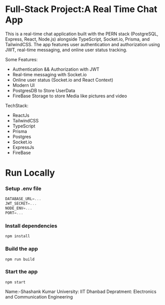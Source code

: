 # Full-Stack Project:A Real Time Chat App 

This is a real-time chat application built with the PERN stack (PostgreSQL, Express, React, Node.js) alongside TypeScript, Socket.io, Prisma, and TailwindCSS. The app features user authentication and authorization using JWT, real-time messaging, and online user status tracking.

Some Features:

-    Authentication && Authorization with JWT
-    Real-time messaging with Socket.io
-    Online user status (Socket.io and React Context)
-    Modern UI
-    PostgresDB to Store UserData
-    FireBase Storage to store Media like pictures and video

TechStack:

-  ReactJs
-  TailwindCSS
-  TypeScript
-  Prisma
-  Postgres
-  Socket.io
-  ExpressJs
-  FireBase




# Run Locally

### Setup .env file

```js
DATABASE_URL=...
JWT_SECRET=...
NODE_ENV=...
PORT=...
```

### Install dependencies

```shell
npm install
```

### Build the app

```shell
npm run build
```

### Start the app

```shell
npm start
```

Name:-Shashank Kumar
University: IIT Dhanbad
Depratment: Electronics and Communication Engineering
